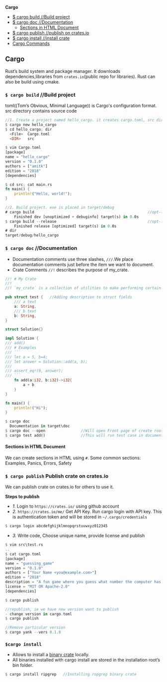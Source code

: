 **Cargo**
- [$ cargo build   //Build project](#build)
- [$ cargo doc     //Documentation](#doc)
  - [Sections in HTML Document](#sec)
- [$ cargo publish  //publish on crates.io](#pub)
- [$ cargo install  //install crate](#in)
- [Cargo Commands](Cargo_Commands)

<a name=what></a>
## Cargo
Rust’s build system and package manager. It downloads dependencies,libraries from `crates.io`(public repo for libraries).
Rust can also be build using cmake.

<a name=build></a>
### `$ cargo build`   //Build project
toml((Tom’s Obvious, Minimal Language)) is Cargo's configuration format. src directory contains source code
```rs
//1. Create a project named hello_cargo. it creates cargo.toml, src directory
$ cargo new hello_cargo             
$ cd hello_cargo; dir
  <File>  Cargo.toml
  <DIR>   src

$ vim Cargo.toml                    
[package]
name = "hello_cargo"
version = "0.1.0"
authors = ["amitk"]
edition = "2018"
[dependencies]

$ cd src; cat main.rs           
fn main() {
    println!("Hello, world!");
}

//2. Build project. exe is placed in target/debug
# cargo build                                                   //opt-level = 0
    Finished dev [unoptimized + debuginfo] target(s) in 0.0s
$ cargo build --release                                         //opt-level = 3
    Finished release [optimized] target(s) in 0.0s
# dir
target/debug/hello_cargo
```

<a name=doc></a>
### `$ cargo doc`    //Documentation
- Documentation comments use three slashes, `///`.We place documentation comments just before the item we want to document.
- Crate Comments `//!` describes the purpose of my_crate.
```rs
//! # My Crate
//!
//! `my_crate` is a collection of utilities to make performing certain calculations more convenient.

pub struct test {   //Adding description to struct fields
    /// a text
    a: String,
    /// b text
    b: String,
}

struct Solution{}

impl Solution {
/// add()
/// # Examples
/// ```
/// let a = 5, b=4;
/// let answer = Solution::add(a, b);
///
/// assert_eq!(9, answer);
/// ```
    fn add(a:i32, b:i32)->i32{
        a + b
    }
}

fn main() {
    println!("Hi");
}

$ cargo doc
  Documentation in target\doc
$ cargo doc --open                //Will open Front page of create root  
$ cargo test add()                //This will run test case in documentation
```
<a name=sec></a>
#### Sections in HTML Document
We can create sections in HTML using `#`. Some common sections: Examples, Panics, Errors, Safety

<a name=pub></a>
### `$ cargo publish` Publish crate on crates.io
We can publish crate on crates.io for others to use it.

**Steps to publish**
- _1._ Login to `https://crates.io/` using github account
- _2._ `https://crates.io/me/` Get API Key. Run cargo login with API key. This is authentication token and will be stored in `~/.cargo/credentials`
```rs
$ cargo login abcdefghijklmnopqrstuvwxyz012345
```
- _3._ Write code, Choose unique name, provide license and publish
```rs
$ vim src\test.rs
..
$ cat cargo.toml
[package]
name = "guessing_game"
version = "0.1.0"
authors = ["Your Name <you@example.com>"]
edition = "2018"
description = "A fun game where you guess what number the computer has chosen."
license = "MIT OR Apache-2.0"
[dependencies]

$ cargo publish

//republish, ie we have new version want to publish
- change version in cargo.toml
$ cargo publish       

//Remove particular version
$ cargo yank --vers 0.1.0
```

<a name=in></a>
### `$cargo install`
- Allows to install a [binary crate](/Languages/Programming_Languages/Rust/Crates_Packages_Modules) locally.
- All binaries installed with cargo install are stored in the installation root’s bin folder.
```rs
$ cargo install ripgrep   //Installing ropgrep binary crate
```
